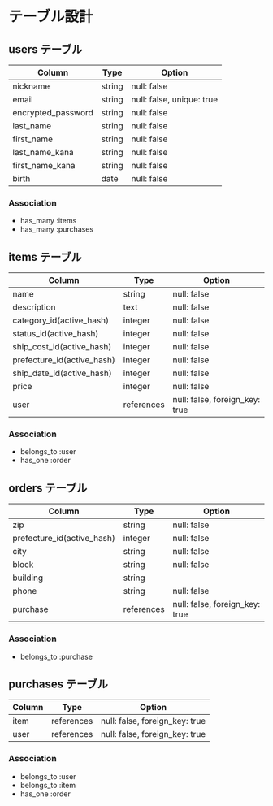 # テーブル設計

## users テーブル

| Column               | Type   | Option                    |
| -------------------- | ------ | ------------------------- |
| nickname             | string | null: false               |
| email                | string | null: false, unique: true |
| encrypted_password   | string | null: false               |
| last_name            | string | null: false               |
| first_name           | string | null: false               |
| last_name_kana       | string | null: false               |
| first_name_kana      | string | null: false               |
| birth                | date   | null: false               |

### Association

- has_many :items
- has_many :purchases

## items テーブル

| Column                      | Type       | Option                         |
| --------------------------- | ---------- | ------------------------------ |
| name                        | string     | null: false                    |
| description                 | text       | null: false                    |
| category_id(active_hash)    | integer    | null: false                    |
| status_id(active_hash)      | integer    | null: false                    |
| ship_cost_id(active_hash)   | integer    | null: false                    |
| prefecture_id(active_hash)  | integer    | null: false                    |
| ship_date_id(active_hash)   | integer    | null: false                    |
| price                       | integer    | null: false                    |
| user                        | references | null: false, foreign_key: true |

### Association

- belongs_to :user
- has_one :order

## orders テーブル

| Column                     | Type       | Option                         |
| -------------------------- | ---------- | ------------------------------ |
| zip                        | string     | null: false                    |
| prefecture_id(active_hash) | integer    | null: false                    |
| city                       | string     | null: false                    |
| block                      | string     | null: false                    |
| building                   | string     |                                |
| phone                      | string     | null: false                    |
| purchase                   | references | null: false, foreign_key: true |

### Association

- belongs_to :purchase

## purchases テーブル

| Column | Type       | Option                         |
| ------ | ---------- | ------------------------------ |
| item   | references | null: false, foreign_key: true |
| user   | references | null: false, foreign_key: true |

### Association

- belongs_to :user
- belongs_to :item
- has_one :order